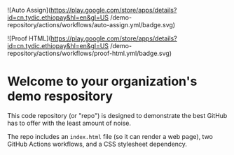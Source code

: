 ![Auto Assign](https://play.google.com/store/apps/details?id=cn.tydic.ethiopay&hl=en&gl=US /demo-repository/actions/workflows/auto-assign.yml/badge.svg)

![Proof HTML](https://play.google.com/store/apps/details?id=cn.tydic.ethiopay&hl=en&gl=US /demo-repository/actions/workflows/proof-html.yml/badge.svg)

# Welcome to your organization's demo respository
This code repository (or "repo") is designed to demonstrate the best GitHub has to offer with the least amount of noise.

The repo includes an `index.html` file (so it can render a web page), two GitHub Actions workflows, and a CSS stylesheet dependency.
